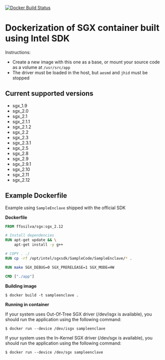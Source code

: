 [![Docker Build Status](https://img.shields.io/docker/build/ffosilva/sgx.svg)](https://hub.docker.com/r/ffosilva/sgx/)

# Dockerization of SGX container built using Intel SDK

Instructions:
* Create a new image with this one as a base, or mount your source code as a volume at `/usr/src/app`
* The driver must be loaded in the host, but `aesmd` and `jhid` must be stopped

## Current supported versions

* sgx_1.9
* sgx_2.0
* sgx_2.1
* sgx_2.1.1
* sgx_2.1.2
* sgx_2.2
* sgx_2.3
* sgx_2.3.1
* sgx_2.5
* sgx_2.8
* sgx_2.9
* sgx_2.9.1
* sgx_2.10
* sgx_2.11
* sgx_2.12

## Example Dockerfile

Example using `SampleEnclave` shipped with the official SDK

**Dockerfile**

```Dockerfile
FROM ffosilva/sgx:sgx_2.12

# Install dependencies
RUN apt-get update && \
    apt-get install -y g++

# COPY . ./
RUN cp -rf /opt/intel/sgxsdk/SampleCode/SampleEnclave/* .

RUN make SGX_DEBUG=0 SGX_PRERELEASE=1 SGX_MODE=HW

CMD ["./app"]

```

**Building image**

```shell
$ docker build -t sampleenclave .
```

**Running in container**

If your system uses Out-Of-Tree SGX driver (/dev/isgx is available), you should run the application using the following command:

```shell
$ docker run --device /dev/isgx sampleenclave
```

If your system uses the In-Kernel SGX driver (/dev/sgx is available), you should run the application using the following command:

```shell
$ docker run --device /dev/sgx sampleenclave
```
